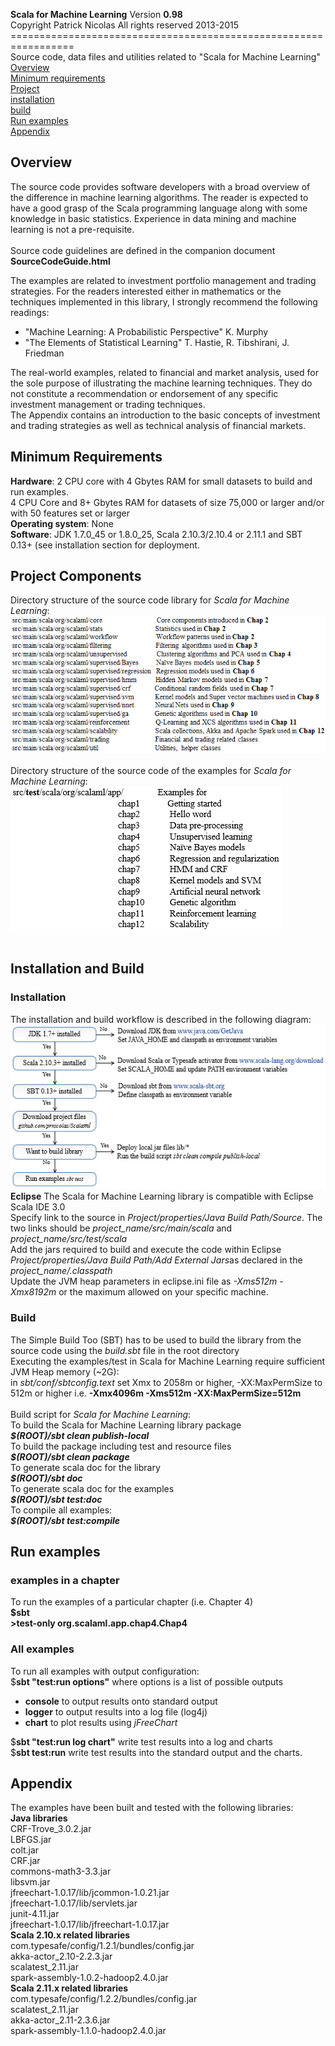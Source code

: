 <b>Scala for Machine Learning</b> Version <b>0.98</b><br>
Copyright Patrick Nicolas All rights reserved 2013-2015<br>
=================================================================<br>
Source code, data files and utilities related to "Scala for Machine Learning"
<a href="#overview">Overview</a><br>
<a href="#requirements">Minimum requirements</a><br>
<a href="#project">Project</a><br>
<a href="#installation">installation</a><br>
<a href="#build">build</a><br>
<a href="#run">Run examples</a><br>
<a href="#appendix">Appendix</a><br>

<h2 id="overview">Overview</h2>
The source code provides software developers with a broad overview of the difference in machine learning algorithms. The reader is expected to have a good grasp of the Scala programming language along with some knowledge in basic statistics. Experience in data mining and machine learning is not a pre-requisite.<br><br>
Source code guidelines are defined in the companion document <b>SourceCodeGuide.html</b><br>

The examples are related to investment portfolio management and trading strategies. For the readers interested either in mathematics or the techniques implemented in this library, I strongly recommend the following readings:
<ul>
<li>"Machine Learning: A Probabilistic Perspective" K. Murphy</li>
<li>"The Elements of Statistical Learning" T. Hastie, R. Tibshirani, J. Friedman</li>
</ul>
The real-world examples, related to financial and market analysis, used for the sole purpose of illustrating the machine learning techniques. They do not constitute a recommendation or endorsement of any specific investment management or trading techniques.<br>
The Appendix contains an introduction to the basic concepts of investment and trading strategies as well as technical analysis of financial markets. 

<h2 id="requirements">Minimum Requirements</h2>
<b>Hardware</b>: 2 CPU core with 4 Gbytes RAM for small datasets to build and run examples.<br>
4 CPU Core and 8+ Gbytes RAM for datasets of size 75,000 or larger and/or with 50 features set or larger
<br>
<b>Operating system</b>: None<br>
<b>Software</b>: JDK 1.7.0_45 or 1.8.0_25, Scala 2.10.3/2.10.4 or 2.11.1 and SBT 0.13+ (see installation section for deployment.<br>

<h2 id="project">Project Components</h2>
Directory structure of the source code library for <i>Scala for Machine Learning</i>:<br>
<img src="images/8742OS_libsourcecode.png" alt="Source code"><br>
<br>
Directory structure of the source code of the examples for <i>Scala for Machine Learning</i>:<br>
<img src="images/8742OS_examples.png" alt="Examples"><br>
<br>


<h2 id="installationbuild">Installation and Build</h2>
<h3 id="installation">Installation</h3>
The installation and build workflow is described in the following diagram:<br>
<img src="images/8742OS_installation.png" alt="Installation and build"><br>
<b>Eclipse</b>
The Scala for Machine Learning library is compatible with Eclipse Scala IDE 3.0<br>
Specify link to the source in <i>Project/properties/Java Build Path/Source</i>. The two links should be <i>project_name/src/main/scala</i> and <i>project_name/src/test/scala</i><br>
Add the jars required to build and execute the code within Eclipse <i>Project/properties/Java Build Path/Add External Jars</i>as declared in the <i>project_name/.classpath</i><br>
Update the JVM heap parameters in eclipse.ini file as <i>-Xms512m -Xmx8192m</i> or the maximum allowed on your specific machine.
<br>
<h3 id="build">Build</h3>
The Simple Build Too (SBT) has to be used to build the library from the source code using the <i>build.sbt</i> file in the root directory<br>
Executing the examples/test in Scala for Machine Learning require sufficient JVM Heap memory (~2G):<br>
in <i>sbt/conf/sbtconfig.text</i> set Xmx to 2058m or higher, -XX:MaxPermSize to 512m or higher i.e. <b>-Xmx4096m -Xms512m -XX:MaxPermSize=512m</b><br><br>
Build script for <i>Scala for Machine Learning</i>:<br>
To build the Scala for Machine Learning library package<br><i><b> $(ROOT)/sbt clean publish-local</b></i><br>
To build the package including test and resource files<br><i><b> $(ROOT)/sbt clean package</b></i><br>
To generate scala doc for the library<br><i><b> $(ROOT)/sbt doc</b></i><br>
To generate scala doc for the examples<br><i><b> $(ROOT)/sbt test:doc</b></i><br>
To compile all examples:<br><i><b>$(ROOT)/sbt test:compile</b></i><br>
<h2 id="run">Run examples</h2>
<h3>examples in a chapter</h3>
To run the examples of a particular chapter (i.e. Chapter 4)<br>
<b>$sbt<br>
&#62;test-only org.scalaml.app.chap4.Chap4</b>
<h3>All examples</h3>
To run all examples with output configuration:<br>
$<b>sbt "test:run options"</b> where options is a list of possible outputs<ul>
<li><b>console</b> to output results onto standard output</li> 
<li><b>logger</b> to output results into a log file (log4j)</li>
<li><b>chart</b> to plot results using <i>jFreeChart</i></li>
</ul>
$<b>sbt "test:run log chart"</b> write test results into a log and charts<br>
$<b>sbt test:run</b> write test results into the standard output and the charts.<br>


<h2 id="appendix">Appendix</h2>
The examples have been built and tested with the following libraries:<br>
<b>Java libraries</b><br>
CRF-Trove_3.0.2.jar<br>
LBFGS.jar<br>
colt.jar<br>
CRF.jar<br>
commons-math3-3.3.jar<br>
libsvm.jar<br>
jfreechart-1.0.17/lib/jcommon-1.0.21.jar<br>
jfreechart-1.0.17/lib/servlets.jar<br>
junit-4.11.jar<br>
jfreechart-1.0.17/lib/jfreechart-1.0.17.jar<br>
<b>Scala 2.10.x related libraries</b><br>
com.typesafe/config/1.2.1/bundles/config.jar<br>
akka-actor_2.10-2.2.3.jar<br>
scalatest_2.11.jar<br>
spark-assembly-1.0.2-hadoop2.4.0.jar<br>
<b>Scala 2.11.x related libraries</b><br>
com.typesafe/config/1.2.2/bundles/config.jar<br>
scalatest_2.11.jar<br>
akka-actor_2.11-2.3.6.jar<br>
spark-assembly-1.1.0-hadoop2.4.0.jar

